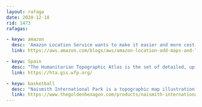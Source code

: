 ```yaml
---
layout: rafaga
date: 2020-12-18
rid: 1473
rafagas:

- keyw: amazon
  desc: 'Amazon Location Service wants to make it easier and more cost-effective to add maps, location knowledge, and other location-based features to all kinds of web and mobile apps'
  link: https://aws.amazon.com/blogs/aws/amazon-location-add-maps-and-location-awareness-to-your-applications/

- keyw: Spain
  desc: "The Humanitarian Topographic Atlas is the set of detailed, up-to-date, high-quality topographic maps created to support the field operations of the UN World Food Program (WFP)"
  link: https://hta.gis.wfp.org/

- keyw: basketball
  desc: "Naismith International Park is a topographic map illustration created by Kirk Goldsberry that features statistical information, decades of basketball hoop history, and legends for lovers of the sport."
  link: https://www.thegoldenhexagon.com/products/naismith-international-park-map?variant=37317523112086
---
```

